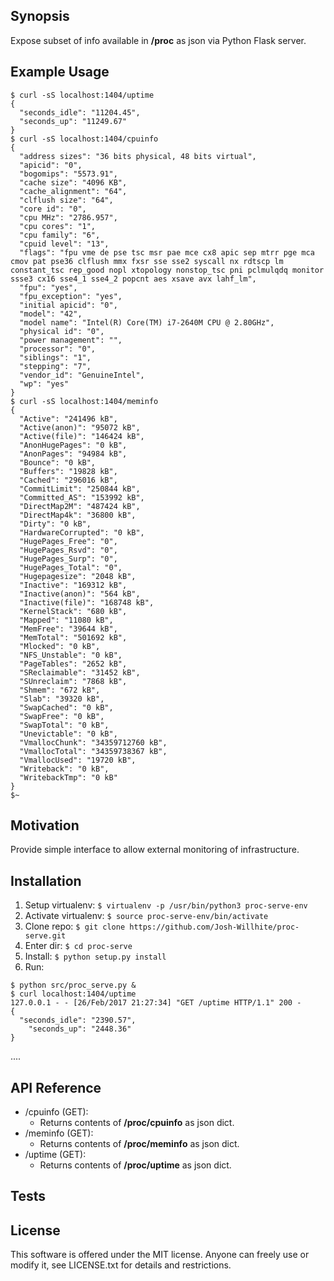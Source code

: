 ## Synopsis

Expose subset of info available in **/proc** as json via Python Flask server.

## Example Usage

```
$ curl -sS localhost:1404/uptime
{
  "seconds_idle": "11204.45",
  "seconds_up": "11249.67"
}
$ curl -sS localhost:1404/cpuinfo
{
  "address sizes": "36 bits physical, 48 bits virtual",
  "apicid": "0",
  "bogomips": "5573.91",
  "cache size": "4096 KB",
  "cache_alignment": "64",
  "clflush size": "64",
  "core id": "0",
  "cpu MHz": "2786.957",
  "cpu cores": "1",
  "cpu family": "6",
  "cpuid level": "13",
  "flags": "fpu vme de pse tsc msr pae mce cx8 apic sep mtrr pge mca cmov pat pse36 clflush mmx fxsr sse sse2 syscall nx rdtscp lm constant_tsc rep_good nopl xtopology nonstop_tsc pni pclmulqdq monitor ssse3 cx16 sse4_1 sse4_2 popcnt aes xsave avx lahf_lm",
  "fpu": "yes",
  "fpu_exception": "yes",
  "initial apicid": "0",
  "model": "42",
  "model name": "Intel(R) Core(TM) i7-2640M CPU @ 2.80GHz",
  "physical id": "0",
  "power management": "",
  "processor": "0",
  "siblings": "1",
  "stepping": "7",
  "vendor_id": "GenuineIntel",
  "wp": "yes"
}
$ curl -sS localhost:1404/meminfo
{
  "Active": "241496 kB",
  "Active(anon)": "95072 kB",
  "Active(file)": "146424 kB",
  "AnonHugePages": "0 kB",
  "AnonPages": "94984 kB",
  "Bounce": "0 kB",
  "Buffers": "19828 kB",
  "Cached": "296016 kB",
  "CommitLimit": "250844 kB",
  "Committed_AS": "153992 kB",
  "DirectMap2M": "487424 kB",
  "DirectMap4k": "36800 kB",
  "Dirty": "0 kB",
  "HardwareCorrupted": "0 kB",
  "HugePages_Free": "0",
  "HugePages_Rsvd": "0",
  "HugePages_Surp": "0",
  "HugePages_Total": "0",
  "Hugepagesize": "2048 kB",
  "Inactive": "169312 kB",
  "Inactive(anon)": "564 kB",
  "Inactive(file)": "168748 kB",
  "KernelStack": "680 kB",
  "Mapped": "11080 kB",
  "MemFree": "39644 kB",
  "MemTotal": "501692 kB",
  "Mlocked": "0 kB",
  "NFS_Unstable": "0 kB",
  "PageTables": "2652 kB",
  "SReclaimable": "31452 kB",
  "SUnreclaim": "7868 kB",
  "Shmem": "672 kB",
  "Slab": "39320 kB",
  "SwapCached": "0 kB",
  "SwapFree": "0 kB",
  "SwapTotal": "0 kB",
  "Unevictable": "0 kB",
  "VmallocChunk": "34359712760 kB",
  "VmallocTotal": "34359738367 kB",
  "VmallocUsed": "19720 kB",
  "Writeback": "0 kB",
  "WritebackTmp": "0 kB"
}
$~
```

## Motivation

Provide simple interface to allow external monitoring of infrastructure.

## Installation

1. Setup virtualenv: ```$ virtualenv -p /usr/bin/python3 proc-serve-env```
2. Activate virtualenv: ```$ source proc-serve-env/bin/activate```
3. Clone repo: ```$ git clone https://github.com/Josh-Willhite/proc-serve.git```
4. Enter dir: ```$ cd proc-serve```
5. Install: ```$ python setup.py install```
6. Run:
```
$ python src/proc_serve.py &
$ curl localhost:1404/uptime
127.0.0.1 - - [26/Feb/2017 21:27:34] "GET /uptime HTTP/1.1" 200 -
{
  "seconds_idle": "2390.57", 
    "seconds_up": "2448.36"
}
```

....
## API Reference

- /cpuinfo (GET):
  - Returns contents of **/proc/cpuinfo** as json dict.
- /meminfo (GET):
  - Returns contents of **/proc/meminfo** as json dict.
- /uptime (GET):
  - Returns contents of **/proc/uptime** as json dict.


## Tests


## License

This software is offered under the MIT license. Anyone can freely use or modify it, see LICENSE.txt for details and restrictions.

